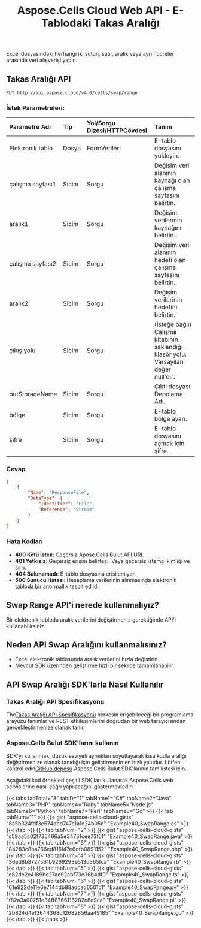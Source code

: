 ﻿---
title: Aspose.Cells Cloud Web API - E-Tablodaki Takas Aralığı
second_title: Documen
ArticleTitle: Swap Range Data in a Spreadshee
linktitle: Takas Aralığı
type: docs
url: /tr/swap-range/
keywords: Aspose.Cells Cloud Web API, Swap Ranges, Office Cloud, RES
description: Excel API için Aralık Değiştirme, bir Excel dosyasındaki herhangi iki sütunu, satırı, aralığı veya tek tek hücreyi değiştirmek için güçlü bir araç sağlar. Bu API, kullanıcıların tablolarını verimli bir şekilde yeniden düzenlemelerine olanak tanır ve orijinal veri biçimlendirmesinin korunmasını ve mevcut tüm formüllerin doğru şekilde çalışmaya devam etmesini sağlar. Bu API'den yararlanarak kullanıcılar veri işleme görevlerini kolaylaştırabilir ve elektronik tablolarının bütünlüğünü koruyabilirler.
weight: 100
kwords: Excel, Office Bulut, REST, PDF, CSV, Json, Markdown
---
Excel dosyasındaki herhangi iki sütun, satır, aralık veya ayrı hücreler arasında veri alışverişi yapın.

## **Takas Aralığı API**

```http
PUT http://api.aspose.cloud/v4.0/cells/swap/range
```

### **İstek Parametreleri:**

| Parametre Adı| Tip| Yol/Sorgu Dizesi/HTTPGövdesi| Tanım|
|:- |:- |:- |:- |
|Elektronik tablo|Dosya|FormVerileri|E-tablo dosyasını yükleyin.|
|çalışma sayfası1|Sicim|Sorgu|Değişim veri alanının kaynağı olan çalışma sayfasını belirtin.|
|aralık1|Sicim|Sorgu|Değişim verilerinin kaynağını belirtin.|
|çalışma sayfası2|Sicim|Sorgu|Değişim veri alanının hedefi olan çalışma sayfasını belirtin.|
|aralık2|Sicim|Sorgu|Değişim verilerinin hedefini belirtin.|
|çıkış yolu|Sicim|Sorgu|(İsteğe bağlı) Çalışma kitabının saklandığı klasör yolu. Varsayılan değer null'dır.|
|outStorageName|Sicim|Sorgu|Çıktı dosyası Depolama Adı.|
|bölge|Sicim|Sorgu|E-tablo bölge ayarı.|
|şifre|Sicim|Sorgu|E-tablo dosyasını açmak için şifre.|

### **Cevap**

```json
[
    {
        "Name": "ResponseFile",
        "DataType": {
            "Identifier": "File",
            "Reference": "Stream"
        }
    }
]
```

### Hata Kodları

- **400 Kötü İstek**: Geçersiz Apose.Cells Bulut API URI.
- **401 Yetkisiz**: Geçersiz erişim belirteci. Veya geçersiz istemci kimliği ve sırrı.
- **404 Bulunamadı**: E-tablo dosyasına erişilemiyor.
- **500 Sunucu Hatası**: Hesaplama verilerinin alınmasında elektronik tabloda bir anormallik tespit edildi.

## Swap Range API'i nerede kullanmalıyız?

Bir elektronik tabloda aralık verilerini değiştirmeniz gerektiğinde API'i kullanabilirsiniz.

## Neden API Swap Aralığını kullanmalısınız?

- Excel elektronik tablosunda aralık verilerini hızla değiştirin.
- Mevcut SDK üzerinden geliştirme hızlı bir şekilde tamamlanabilir.

## API Swap Aralığı SDK'larla Nasıl Kullanılır

### Takas Aralığı API Spesifikasyonu

 The[Takas Aralığı API Spesifikasyonu](https://reference.aspose.cloud/cells/#/TransformController/SwapRange) herkesin erişebileceği bir programlama arayüzü tanımlar ve REST etkileşimlerini doğrudan bir web tarayıcısından gerçekleştirmenize olanak tanır.

### Aspose.Cells Bulut SDK'larını kullanın

SDK'yı kullanmak, düşük seviyeli ayrıntıları soyutlayarak kısa kodla aralığı değiştirmenize olanak tanıdığı için geliştirmenin en hızlı yoludur.
 Lütfen kontrol edin[GitHub deposu](https://github.com/aspose-cells-cloud) Aspose.Cells Bulut SDK'larının tam listesi için.

Aşağıdaki kod örnekleri çeşitli SDK'ları kullanarak Aspose.Cells web servislerine nasıl çağrı yapılacağını göstermektedir:

{{< tabs tabTotal="8" tabID="1" tabName1="C#" tabName2="Java" tabName3="PHP" tabName4="Ruby" tabName5="Node.js" tabName6="Python" tabName7="Perl" tabName8="Go" >}}
{{< tab tabNum="1" >}}
{{< gist "aspose-cells-cloud-gists" "8a5b324fdf3e574dbd747c1a1e24b05d" "Example40_SwapRange.cs" >}}
{{< /tab >}}
{{< tab tabNum="2" >}}
{{< gist "aspose-cells-cloud-gists" "c59aa5c02f735466a5e34751cee73f5f" "Example40_SwapRange.java" >}}
{{< /tab >}}
{{< tab tabNum="3" >}}
{{< gist "aspose-cells-cloud-gists" "84283c8ba766ed815f47e6dfb0891152" "Example40_SwapRange.php" >}}
{{< /tab >}}
{{< tab tabNum="4" >}}
{{< gist "aspose-cells-cloud-gists" "36ed8b8727561b92692939513d365fca" "Example40_SwapRange.rb" >}}
{{< /tab >}}
{{< tab tabNum="5" >}}
{{< gist "aspose-cells-cloud-gists" "e82de2e4189bc27ae92abf73c36b4df0" "Example40_SwapRange.ts" >}}
{{< /tab >}}
{{< tab tabNum="6" >}}
{{< gist "aspose-cells-cloud-gists" "61e922de11e6e7144db88adcad6501c1" "Example40_SwapRange.py" >}}
{{< /tab >}}
{{< tab tabNum="7" >}}
{{< gist "aspose-cells-cloud-gists" "f82a3a00251e34ff8766116282c8c9ca" "Example40_SwapRange.pl" >}}
{{< /tab >}}
{{< tab tabNum="8" >}}
{{< gist "aspose-cells-cloud-gists" "2b824d4e13644368d12682856aa49185" "Example40_SwapRange.go" >}}
{{< /tab >}}
{{< /tabs >}}
